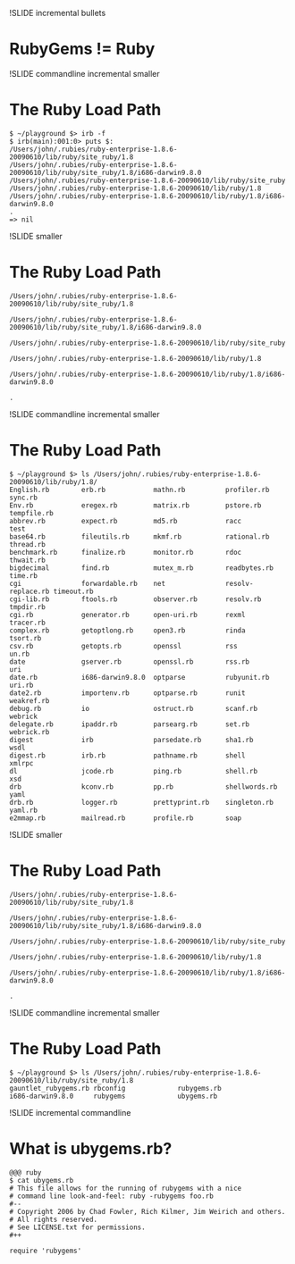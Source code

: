 !SLIDE incremental bullets
# RubyGems != Ruby #

!SLIDE commandline incremental smaller
# The Ruby Load Path #

    $ ~/playground $> irb -f
    $ irb(main):001:0> puts $:
    /Users/john/.rubies/ruby-enterprise-1.8.6-20090610/lib/ruby/site_ruby/1.8
    /Users/john/.rubies/ruby-enterprise-1.8.6-20090610/lib/ruby/site_ruby/1.8/i686-darwin9.8.0
    /Users/john/.rubies/ruby-enterprise-1.8.6-20090610/lib/ruby/site_ruby
    /Users/john/.rubies/ruby-enterprise-1.8.6-20090610/lib/ruby/1.8
    /Users/john/.rubies/ruby-enterprise-1.8.6-20090610/lib/ruby/1.8/i686-darwin9.8.0
    .
    => nil

!SLIDE smaller
# The Ruby Load Path #

<div class="smaller">
  <pre><code class="result">/Users/john/.rubies/ruby-enterprise-1.8.6-20090610/lib/ruby/site_ruby/1.8</code></pre>
  <pre><code class="result">/Users/john/.rubies/ruby-enterprise-1.8.6-20090610/lib/ruby/site_ruby/1.8/i686-darwin9.8.0</code></pre>
  <pre><code class="result">/Users/john/.rubies/ruby-enterprise-1.8.6-20090610/lib/ruby/site_ruby</code></pre>
  <div class="highlight"><pre><code class="result">/Users/john/.rubies/ruby-enterprise-1.8.6-20090610/lib/ruby/1.8</code></pre></div>
  <pre><code class="result">/Users/john/.rubies/ruby-enterprise-1.8.6-20090610/lib/ruby/1.8/i686-darwin9.8.0</code></pre>
  <pre><code class="result">.</code></pre>
</div>

!SLIDE commandline incremental smaller
# The Ruby Load Path #
    $ ~/playground $> ls /Users/john/.rubies/ruby-enterprise-1.8.6-20090610/lib/ruby/1.8/
    English.rb        erb.rb            mathn.rb          profiler.rb       sync.rb
    Env.rb            eregex.rb         matrix.rb         pstore.rb         tempfile.rb
    abbrev.rb         expect.rb         md5.rb            racc              test
    base64.rb         fileutils.rb      mkmf.rb           rational.rb       thread.rb
    benchmark.rb      finalize.rb       monitor.rb        rdoc              thwait.rb
    bigdecimal        find.rb           mutex_m.rb        readbytes.rb      time.rb
    cgi               forwardable.rb    net               resolv-replace.rb timeout.rb
    cgi-lib.rb        ftools.rb         observer.rb       resolv.rb         tmpdir.rb
    cgi.rb            generator.rb      open-uri.rb       rexml             tracer.rb
    complex.rb        getoptlong.rb     open3.rb          rinda             tsort.rb
    csv.rb            getopts.rb        openssl           rss               un.rb
    date              gserver.rb        openssl.rb        rss.rb            uri
    date.rb           i686-darwin9.8.0  optparse          rubyunit.rb       uri.rb
    date2.rb          importenv.rb      optparse.rb       runit             weakref.rb
    debug.rb          io                ostruct.rb        scanf.rb          webrick
    delegate.rb       ipaddr.rb         parsearg.rb       set.rb            webrick.rb
    digest            irb               parsedate.rb      sha1.rb           wsdl
    digest.rb         irb.rb            pathname.rb       shell             xmlrpc
    dl                jcode.rb          ping.rb           shell.rb          xsd
    drb               kconv.rb          pp.rb             shellwords.rb     yaml
    drb.rb            logger.rb         prettyprint.rb    singleton.rb      yaml.rb
    e2mmap.rb         mailread.rb       profile.rb        soap

!SLIDE smaller
# The Ruby Load Path #

<div class="smaller">
  <div class="highlight"><pre><code class="result">/Users/john/.rubies/ruby-enterprise-1.8.6-20090610/lib/ruby/site_ruby/1.8</code></pre></div>
  <pre><code class="result">/Users/john/.rubies/ruby-enterprise-1.8.6-20090610/lib/ruby/site_ruby/1.8/i686-darwin9.8.0</code></pre>
  <pre><code class="result">/Users/john/.rubies/ruby-enterprise-1.8.6-20090610/lib/ruby/site_ruby</code></pre>
  <pre><code class="result">/Users/john/.rubies/ruby-enterprise-1.8.6-20090610/lib/ruby/1.8</code></pre>
  <pre><code class="result">/Users/john/.rubies/ruby-enterprise-1.8.6-20090610/lib/ruby/1.8/i686-darwin9.8.0</code></pre>
  <pre><code class="result">.</code></pre>
</div>

!SLIDE commandline incremental smaller
# The Ruby Load Path #
    $ ~/playground $> ls /Users/john/.rubies/ruby-enterprise-1.8.6-20090610/lib/ruby/site_ruby/1.8
    gauntlet_rubygems.rb rbconfig             rubygems.rb
    i686-darwin9.8.0     rubygems             ubygems.rb

!SLIDE incremental commandline
# What is ubygems.rb? #

    @@@ ruby
    $ cat ubygems.rb
    # This file allows for the running of rubygems with a nice
    # command line look-and-feel: ruby -rubygems foo.rb
    #--
    # Copyright 2006 by Chad Fowler, Rich Kilmer, Jim Weirich and others.
    # All rights reserved.
    # See LICENSE.txt for permissions.
    #++

    require 'rubygems'
